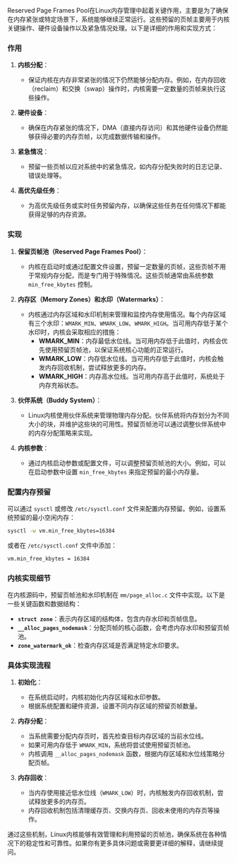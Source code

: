 Reserved Page Frames Pool在Linux内存管理中起着关键作用，主要是为了确保在内存紧张或特定场景下，系统能够继续正常运行。这些预留的页帧主要用于内核关键操作、硬件设备操作以及紧急情况处理。以下是详细的作用和实现方式：

### 作用

1. **内核分配**：
    - 保证内核在内存非常紧张的情况下仍然能够分配内存。例如，在内存回收（reclaim）和交换（swap）操作时，内核需要一定数量的页帧来执行这些操作。

2. **硬件设备**：
    - 确保在内存紧张的情况下，DMA（直接内存访问）和其他硬件设备仍然能够获得必要的内存页帧，以完成数据传输和操作。

3. **紧急情况**：
    - 预留一些页帧以应对系统中的紧急情况，如内存分配失败时的日志记录、错误处理等。

4. **高优先级任务**：
    - 为高优先级任务或实时任务预留内存，以确保这些任务在任何情况下都能获得足够的内存资源。

### 实现

1. **保留页帧池（Reserved Page Frames Pool）**：
    - 内核在启动时或通过配置文件设置，预留一定数量的页帧，这些页帧不用于常规内存分配，而是专门用于特殊情况。这些页帧通常由系统参数 `min_free_kbytes` 控制。

2. **内存区（Memory Zones）和水印（Watermarks）**：
    - 内核通过内存区域和水印机制来管理和监控内存使用情况。每个内存区域有三个水印：`WMARK_MIN`、`WMARK_LOW`、`WMARK_HIGH`。当可用内存低于某个水印时，内核会采取相应的措施：
        - **WMARK_MIN**：内存最低水位线。当可用内存低于此值时，内核会优先使用预留页帧池，以保证系统核心功能的正常运行。
        - **WMARK_LOW**：内存低水位线。当可用内存低于此值时，内核会触发内存回收机制，尝试释放更多的内存。
        - **WMARK_HIGH**：内存高水位线。当可用内存高于此值时，系统处于内存充裕状态。

3. **伙伴系统（Buddy System）**：
    - Linux内核使用伙伴系统来管理物理内存分配。伙伴系统将内存划分为不同大小的块，并维护这些块的可用性。预留页帧池可以通过调整伙伴系统中的内存分配策略来实现。

4. **内核参数**：
    - 通过内核启动参数或配置文件，可以调整预留页帧池的大小。例如，可以在启动参数中设置 `min_free_kbytes` 来指定预留的最小内存量。

### 配置内存预留

可以通过 `sysctl` 或修改 `/etc/sysctl.conf` 文件来配置内存预留。例如，设置系统预留的最小空闲内存：

```sh
sysctl -w vm.min_free_kbytes=16384
```

或者在 `/etc/sysctl.conf` 文件中添加：

```sh
vm.min_free_kbytes = 16384
```

### 内核实现细节

在内核源码中，预留页帧池和水印机制在 `mm/page_alloc.c` 文件中实现。以下是一些关键函数和数据结构：

- **`struct zone`**：表示内存区域的结构体，包含内存水印和页帧信息。
- **`__alloc_pages_nodemask`**：分配页帧的核心函数，会考虑内存水印和预留页帧池。
- **`zone_watermark_ok`**：检查内存区域是否满足特定水印要求。

### 具体实现流程

1. **初始化**：
    - 在系统启动时，内核初始化内存区域和水印参数。
    - 根据系统配置和硬件资源，设置不同内存区域的预留页帧数量。

2. **内存分配**：
    - 当系统需要分配内存页时，首先检查目标内存区域的当前水位线。
    - 如果可用内存低于 `WMARK_MIN`，系统将尝试使用预留页帧池。
    - 内核调用 `__alloc_pages_nodemask` 函数，根据内存区域和水位线策略分配页帧。

3. **内存回收**：
    - 当内存使用接近低水位线（`WMARK_LOW`）时，内核触发内存回收机制，尝试释放更多的内存页。
    - 内存回收机制包括清理缓存页、交换内存页、回收未使用的内存页等操作。

通过这些机制，Linux内核能够有效管理和利用预留的页帧池，确保系统在各种情况下的稳定性和可靠性。如果你有更多具体问题或需要更详细的解释，请继续提问。